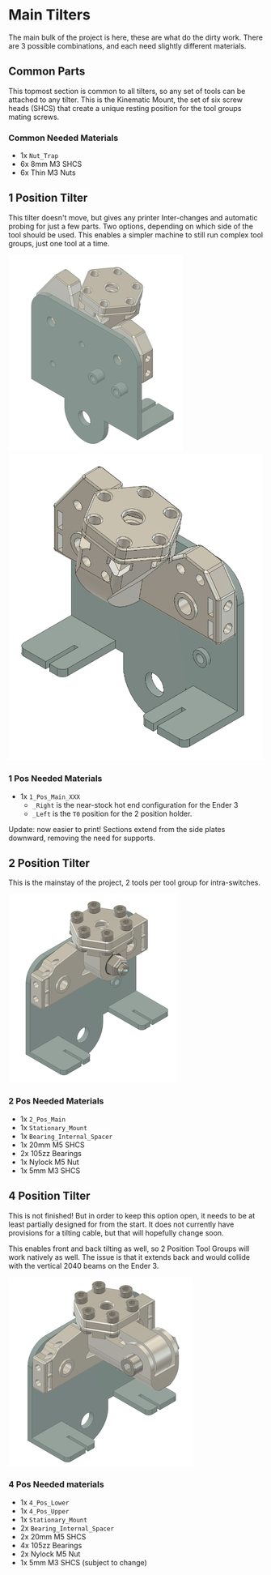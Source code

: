 # Main Tilters

The main bulk of the project is here, these are what do the dirty work.
There are 3 possible combinations, and each need slightly different materials.

## Common Parts

This topmost section is common to all tilters, so any set of tools can be attached to any tilter.
This is the Kinematic Mount, the set of six screw heads (SHCS) that create a unique resting position for the tool groups mating screws.

### Common Needed Materials

* 1x `Nut_Trap`
* 6x 8mm M3 SHCS
* 6x Thin M3 Nuts

## 1 Position Tilter

This tilter doesn't move, but gives any printer Inter-changes and automatic probing for just a few parts.
Two options, depending on which side of the tool should be used.
This enables a simpler machine to still run complex tool groups, just one tool at a time.

<!-- ![1 Pos Right](/images/1_Pos_Right.png){:width="10px"} ![1 Pos Left](/images/1_Pos_Left.png) -->

![<img src="/images/1_Pos_Right.png" width="150"/>](/images/1_Pos_Right.png)
![<img src="images/1_Pos_Left.png" width="300"/>](/images/1_Pos_Left.png)

### 1 Pos Needed Materials

* 1x `1_Pos_Main_XXX`
  * `_Right` is the near-stock hot end configuration for the Ender 3
  * `_Left` is the `T0` position for the 2 position holder.

Update: now easier to print!  Sections extend from the side plates downward, removing the need for supports.

## 2 Position Tilter

This is the mainstay of the project, 2 tools per tool group for intra-switches.

![2 Pos Tilter](/images/2_Pos_Tilter.png)

### 2 Pos Needed Materials

* 1x `2_Pos_Main`
* 1x `Stationary_Mount`
* 1x `Bearing_Internal_Spacer`
* 1x 20mm M5 SHCS
* 2x 105zz Bearings
* 1x Nylock M5 Nut
* 1x 5mm M3 SHCS

## 4 Position Tilter

This is not finished!
But in order to keep this option open, it needs to be at least partially designed for from the start.
It does not currently have provisions for a tilting cable, but that will hopefully change soon.

This enables front and back tilting as well, so 2 Position Tool Groups will work natively as well.
The issue is that it extends back and would collide with the vertical 2040 beams on the Ender 3.

![4 Pos Tilter](/images/4_Pos_Tilter.png)

### 4 Pos Needed materials

* 1x `4_Pos_Lower`
* 1x `4_Pos_Upper`
* 1x `Stationary_Mount`
* 2x `Bearing_Internal_Spacer`
* 2x 20mm M5 SHCS
* 4x 105zz Bearings
* 2x Nylock M5 Nut
* 1x 5mm M3 SHCS (subject to change)
